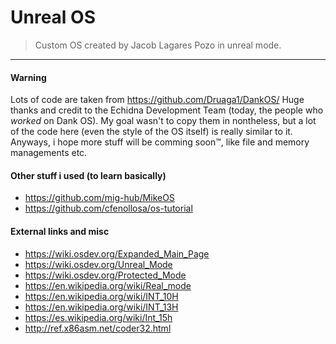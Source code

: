 # Unreal OS
> Custom OS created by Jacob Lagares Pozo in unreal mode.

___
#### Warning
Lots of code are taken from https://github.com/Druaga1/DankOS/
Huge thanks and credit to the Echidna Development Team (today, the people who *worked* on Dank OS).
My goal wasn't to copy them in nontheless, but a lot of the code
here (even the style of the OS itself) is really similar to it.
Anyways, i hope more stuff will be comming soon™, like file and memory managements etc.

#### Other stuff i used (to learn basically)
* https://github.com/mig-hub/MikeOS
* https://github.com/cfenollosa/os-tutorial

#### External links and misc
* https://wiki.osdev.org/Expanded_Main_Page
* https://wiki.osdev.org/Unreal_Mode
* https://wiki.osdev.org/Protected_Mode
* https://en.wikipedia.org/wiki/Real_mode
* https://en.wikipedia.org/wiki/INT_10H
* https://en.wikipedia.org/wiki/INT_13H
* https://es.wikipedia.org/wiki/Int_15h
* http://ref.x86asm.net/coder32.html
